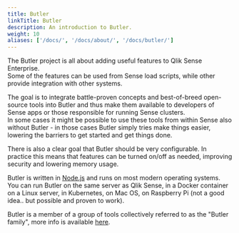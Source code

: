 ```yaml
---
title: Butler
linkTitle: Butler
description: An introduction to Butler.
weight: 10
aliases: ['/docs/', '/docs/about/', '/docs/butler/']
---
```


The Butler project is all about adding useful features to Qlik Sense Enterprise.  
Some of the features can be used from Sense load scripts, while other provide integration with other systems.

The goal is to integrate battle-proven concepts and best-of-breed open-source tools into Butler and thus make them available to developers of Sense apps or those responsible for running Sense clusters.  
In some cases it might be possible to use these tools from within Sense also without Butler - in those cases Butler simply tries make things easier, lowering the barriers to get started and get things done.

There is also a clear goal that Butler should be very configurable. In practice this means that features can be turned on/off as needed, improving security and lowering memory usage.

Butler is written in [Node.js](https://nodejs.org/en/) and runs on most modern operating systems.  
You can run Butler on the same server as Qlik Sense, in a Docker container on a Linux server, in Kubernetes, on Mac OS, on Raspberry Pi (not a good idea.. but possible and proven to work).

Butler is a member of a group of tools collectively referred to as the "Butler family", more info is available [here](/docs/about/butler-family).
